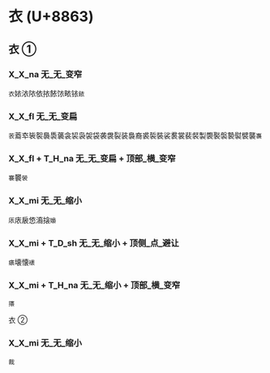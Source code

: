 # 衣 (U+8863)

## 衣 ①

### X_X_na 无_无_变窄
`衣`㛄㳖䧇依挔餏饻畩铱`銥`

### X_X_fl 无_无_变扁
`䒾`䕍䘚䘡䘫䙚䮍藵衾袃袅袈袋袭袰裂装裊裔裘裚裝裟裠裳裴裻製褜褧褩褺褽襞襲`㠢`

### X_X_fl + T_H_na 无_无_变扁 + 顶部_横_变窄
`褰`䙪`褮`

### X_X_mi 无_无_缩小
`㕈`庡扆㥋㵝搇`嬝`

### X_X_mi + T_D_sh 无_无_缩小 + 顶侧_点_避让
`㿆`壊懐`䙨`

### X_X_mi + T_H_na 无_无_缩小 + 顶部_横_变窄
`攐`

衣 ②

### X_X_mi 无_无_缩小
`裁`
